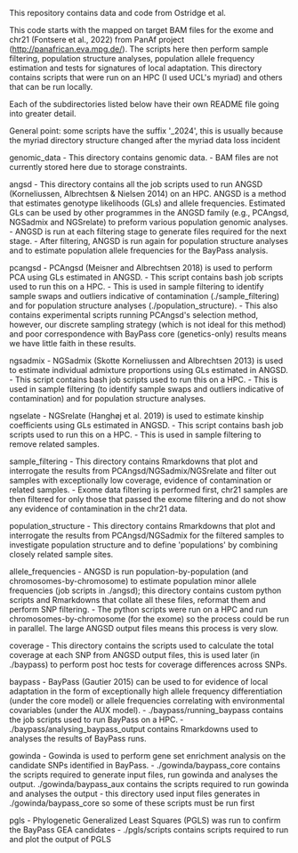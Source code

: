 This repository contains data and code from Ostridge et al. 

This code starts with the mapped on target BAM files for the exome and chr21 (Fontsere et al., 2022) from PanAf project 
(http://panafrican.eva.mpg.de/). The scripts here then perform sample filtering, population structure analyses, population allele 
frequency estimation and tests for signatures of local adaptation. This directory contains scripts that were run on an HPC (I used 
UCL's myriad) and others that can be run locally.

Each of the subdirectories listed below have their own README file going into greater detail.

General point: some scripts have the suffix '_2024', this is usually because the myriad directory structure changed after the myriad data loss incident

genomic_data
	- This directory contains genomic data.
	- BAM files are not currently stored here due to storage constraints.

angsd
	- This directory contains all the job scripts used to run ANGSD (Korneliussen, Albrechtsen & Nielsen 2014) on an HPC. ANGSD is 
a method that estimates genotype likelihoods (GLs) and allele frequencies. Estimated GLs can be used by other programmes in the ANGSD 
family (e.g., PCAngsd, NGSadmix and NGSrelate) to preform various population genomic analyses.
	- ANGSD is run at each filtering stage to generate files required for the next stage.
	- After filtering, ANGSD is run again for population structure analyses and to estimate population allele frequencies for the 
BayPass analysis.

pcangsd
	- PCAngsd (Meisner and Albrechtsen 2018) is used to perform PCA using GLs estimated in ANGSD. 
	- This script contains bash job scripts used to run this on a HPC.
	- This is used in sample filtering to identify sample swaps and outliers indicative of contamination (./sample_filtering) and 
for population structure analyses (./population_structure).
	- This also contains experimental scripts running PCAngsd's selection method, however, our discrete sampling strategy (which is not ideal for this method) and poor correspondence with BayPass core (genetics-only) results means we have little faith in these results. 

ngsadmix
	- NGSadmix (Skotte Korneliussen and Albrechtsen 2013) is used to estimate individual admixture proportions using GLs estimated 
in ANGSD. 
	- This script contains bash job scripts used to run this on a HPC.
	- This is used in sample filtering (to identify sample swaps and outliers indicative of contamination) and for population 
structure analyses.

ngselate
	- NGSrelate (Hanghøj et al. 2019) is used to estimate kinship coefficients using GLs estimated in ANGSD. 
	- This script contains bash job scripts used to run this on a HPC.
	- This is used in sample filtering to remove related samples.

sample_filtering
	- This directory contains Rmarkdowns that plot and interrogate the results from PCAngsd/NGSadmix/NGSrelate and filter out 
samples with exceptionally low coverage, evidence of contamination or related samples.
	- Exome data filtering is performed first, chr21 samples are then filtered for only those that passed the exome filtering and 
do not show any evidence of contamination in the chr21 data.

population_structure
	- This directory contains Rmarkdowns that plot and interrogate the results from PCAngsd/NGSadmix for the filtered samples to 
investigate population structure and to define 'populations' by combining closely related sample sites.

allele_frequencies
	- ANGSD is run population-by-population (and chromosomes-by-chromosome) to estimate population minor allele frequencies (job 
scripts in ./angsd); this directory contains custom python scripts and Rmarkdowns that collate all these files, reformat them and 
perform SNP filtering.
	- The python scripts were run on a HPC and run chromosomes-by-chromosome (for the exome) so the process could be run in 
parallel. The large ANGSD output files means this process is very slow.

coverage
	- This directory contains the scripts used to calculate the total coverage at each SNP from ANGSD output files, this is used 
later (in ./baypass) to perform post hoc tests for coverage differences across SNPs.

baypass
	- BayPass (Gautier 2015) can be used to for evidence of local adaptation in the form of exceptionally high allele frequency 
differentiation (under the core model) or allele frequencies correlating with environmental covariables (under the AUX model).
	- ./baypass/running_baypass contains the job scripts used to run BayPass on a HPC.
	- ./baypass/analysing_baypass_output contains Rmarkdowns used to analyses the results of BayPass runs.

gowinda
	- Gowinda is used to perform gene set enrichment analysis on the candidate SNPs identified in BayPass.
	- ./gowinda/baypass_core contains the scripts required to generate input files, run gowinda and analyses the output. 
./gowinda/baypass_aux contains the scripts required to run gowinda and analyses the output - this directory used input files generates 
in ./gowinda/baypass_core so some of these scripts must be run first

pgls
	- Phylogenetic Generalized Least Squares (PGLS) was run to confirm the BayPass GEA candidates
	- ./pgls/scripts contains scripts required to run and plot the output of PGLS


